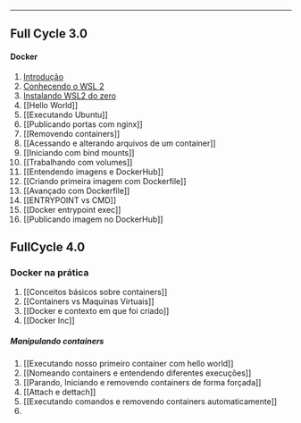 ___

## Full Cycle 3.0
#### Docker
1. [Introdução](Introdução.md)
2. [Conhecendo o WSL 2](Conhecendo%20o%20WSL%202.md)
3. [Instalando WSL2 do zero](Instalando%20WSL2%20do%20zero.md)
4. [[Hello World]]
5. [[Executando Ubuntu]]
6. [[Publicando portas com nginx]]
7. [[Removendo containers]]
8. [[Acessando e alterando arquivos de um container]]
9. [[Iniciando com bind mounts]]
10. [[Trabalhando com volumes]]
11. [[Entendendo imagens e DockerHub]]
12. [[Criando primeira imagem com Dockerfile]]
13. [[Avançado com Dockerfile]]
14. [[ENTRYPOINT vs CMD]]
15. [[Docker entrypoint exec]]
16. [[Publicando imagem no DockerHub]]


## FullCycle 4.0
### Docker na prática
1. [[Conceitos básicos sobre containers]]
2. [[Containers vs Maquinas Virtuais]]
3. [[Docker e contexto em que foi criado]]
4. [[Docker Inc]]
##### Manipulando containers
1. [[Executando nosso primeiro container com hello world]]
2. [[Nomeando containers e entendendo diferentes execuções]]
3. [[Parando, Iniciando e removendo containers de forma forçada]]
4. [[Attach e dettach]]
5. [[Executando comandos e removendo containers automaticamente]]
6. 